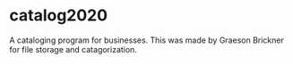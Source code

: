 # catalog2020
A cataloging program for businesses. 
This was made by Graeson Brickner for file storage and catagorization.
